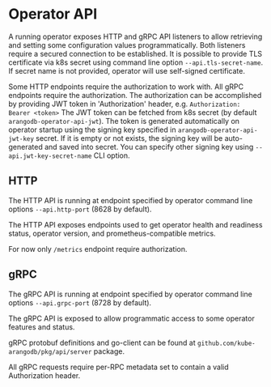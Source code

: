 # Operator API

A running operator exposes HTTP and gRPC API listeners to allow retrieving and setting some configuration values programmatically.
Both listeners require a secured connection to be established. It is possible to provide TLS certificate via k8s secret
using command line option `--api.tls-secret-name`. If secret name is not provided, operator will use self-signed certificate.

Some HTTP endpoints require the authorization to work with. All gRPC endpoints require the authorization.
The authorization can be accomplished by providing JWT token in 'Authorization' header, e.g. `Authorization: Bearer <token>`
The JWT token can be fetched from k8s secret (by default `arangodb-operator-api-jwt`). The token is generated automatically
on operator startup using the signing key specified in `arangodb-operator-api-jwt-key` secret. If it is empty or not exists,
the signing key will be auto-generated and saved into secret. You can specify other signing key using `--api.jwt-key-secret-name` CLI option.

## HTTP

The HTTP API is running at endpoint specified by operator command line options `--api.http-port` (8628 by default).

The HTTP API exposes endpoints used to get operator health and readiness status, operator version, and prometheus-compatible metrics.

For now only `/metrics` endpoint require authorization.


## gRPC

The gRPC API is running at endpoint specified by operator command line options `--api.grpc-port` (8728 by default).

The gRPC API is exposed to allow programmatic access to some operator features and status.

gRPC protobuf definitions and go-client can be found at `github.com/kube-arangodb/pkg/api/server` package.

All gRPC requests require per-RPC metadata set to contain a valid Authorization header.
